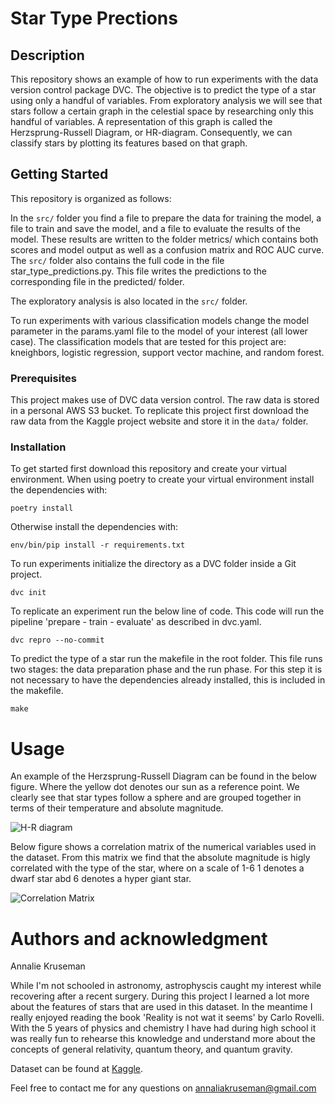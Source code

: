 # Star Type Prections

## Description

This repository shows an example of how to run experiments with the data version control package DVC. 
The objective is to predict the type of a star using only a handful of variables. 
From exploratory analysis we will see that stars follow a certain graph in the celestial space by researching only this handful of variables. A representation of this graph is called the Herzsprung-Russell Diagram, or HR-diagram. Consequently, we can classify stars by plotting its features based on that graph.


## Getting Started

This repository is organized as follows: 

In the `src/` folder you find a file to prepare the data for training the model, a file to train and save the model, and a file to evaluate the results of the model. These results are written to the folder metrics/ which contains both scores and model output as well as a confusion matrix and ROC AUC curve. 
The `src/` folder also contains the full code in the file star_type_predictions.py. This file writes the predictions to the corresponding file in the predicted/ folder.

The exploratory analysis is also located in the `src/` folder. 

To run experiments with various classification models change the model parameter in the params.yaml file to the model of your interest (all lower case). The classification models that are tested for this project are: kneighbors, logistic regression, support vector machine, and random forest.   


### Prerequisites

This project makes use of DVC data version control. The raw data is stored in a personal AWS S3 bucket. To replicate this project first download the raw data from the Kaggle project website and store it in the `data/` folder.


### Installation

To get started first download this repository and create your virtual environment. 
When using poetry to create your virtual environment install the dependencies with:

```poetry install```

Otherwise install the dependencies with:

```env/bin/pip install -r requirements.txt```


To run experiments initialize the directory as a DVC folder inside a Git project. 

```dvc init``` 

To replicate an experiment run the below line of code. This code will run the pipeline 'prepare - train - evaluate' as described in dvc.yaml.

```dvc repro --no-commit```


To predict the type of a star run the makefile in the root folder. This file runs two stages: the data preparation phase and the run phase. For this step it is not necessary to have the dependencies already installed, this is included in the makefile.

```make```

	
# Usage

An example of the Herzsprung-Russell Diagram can be found in the below figure. Where the yellow dot denotes our sun as a reference point. We clearly see that star types follow a sphere and are grouped together in terms of their temperature and absolute magnitude. 

![H-R diagram](https://github.com/annalieNK/star-types/blob/main/figures/hr_diagram.png?raw=true) 

Below figure shows a correlation matrix of the numerical variables used in the dataset. From this matrix we find that the absolute magnitude is higly correlated with the type of the star, where on a scale of 1-6 1 denotes a dwarf star abd 6 denotes a hyper giant star. 

![Correlation Matrix](https://github.com/annalieNK/star-types/blob/main/figures/correlation_matrix.png?raw=true) 


# Authors and acknowledgment

Annalie Kruseman

While I'm not schooled in astronomy, astrophyscis caught my interest while recovering after a recent surgery. During this project I learned a lot more about the features of stars that are used in this dataset. In the meantime I really enjoyed reading the book 'Reality is not wat it seems' by Carlo Rovelli. With the 5 years of physics and chemistry I have had during high school it was really fun to rehearse this knowledge and understand more about the concepts of general relativity, quantum theory, and quantum gravity. 

Dataset can be found at [Kaggle](https://www.kaggle.com/deepu1109/star-dataset).

Feel free to contact me for any questions on annaliakruseman@gmail.com